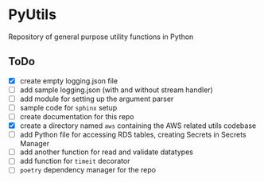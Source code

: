 # PyUtils
Repository of general purpose utility functions in Python

## ToDo
- [x] create empty logging.json file
- [ ] add sample logging.json (with and without stream handler)
- [ ] add module for setting up the argument parser
- [ ] sample code for `sphinx` setup
- [ ] create documentation for this repo
- [x] create a directory named `aws` containing the AWS related utils codebase
- [ ] add Python file for accessing RDS tables, creating Secrets in Secrets Manager
- [ ] add another function for read and validate datatypes
- [ ] add function for `timeit` decorator
- [ ] `poetry` dependency manager for the repo
